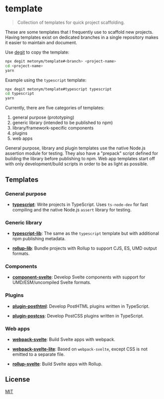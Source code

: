 # template

> Collection of templates for quick project scaffolding.

These are some templates that I frequently use to scaffold new projects. Having templates exist on dedicated branches in a single repository makes it easier to maintain and document.

Use [degit](https://github.com/Rich-Harris/degit) to copy the template:

```sh
npx degit metonym/template#<branch> <project-name>
cd <project-name>
yarn
```

Example using the `typescript` template:

```sh
npx degit metonym/template#typescript typescript
cd typescript
yarn
```

Currently, there are five categories of templates:

1. general purpose (prototyping)
2. generic library (intended to be published to npm)
3. library/framework-specific components
4. plugins
5. web apps

General purpose, library and plugin templates use the native Node.js assertion module for testing. They also have a "prepack" script defined for building the library before publishing to npm. Web app templates start off with only development/build scripts in order to be as light as possible.

## Templates

### General purpose

- **[typescript](https://github.com/metonym/template/tree/typescript)**: Write projects in TypeScript. Uses `ts-node-dev` for fast compiling and the native Node.js `assert` library for testing.

### Generic library

- **[typescript-lib](https://github.com/metonym/template/tree/typescript-lib)**: The same as the `typescript` template but with additional npm publishing metadata.

- **[rollup-lib](https://github.com/metonym/template/tree/rollup-lib)**: Bundle projects with Rollup to support CJS, ES, UMD output formats.

### Components

- **[component-svelte](https://github.com/metonym/template/tree/component-svelte)**: Develop Svelte components with support for UMD/ESM/uncompiled Svelte formats.

### Plugins

- **[plugin-posthtml](https://github.com/metonym/template/tree/plugin-posthtml)**: Develop PostHTML plugins written in TypeScript.

- **[plugin-postcss](https://github.com/metonym/template/tree/plugin-postcss)**: Develop PostCSS plugins written in TypeScript.

### Web apps

- **[webpack-svelte](https://github.com/metonym/template/tree/webpack-svelte)**: Build Svelte apps with webpack.

- **[webpack-svelte-lite](https://github.com/metonym/template/tree/webpack-svelte-lite)**: Based on `webpack-svelte`, except CSS is not emitted to a separate file.

- **[rollup-svelte](https://github.com/metonym/template/tree/rollup-svelte)**: Build Svelte apps with Rollup.

## License

[MIT](LICENSE)
